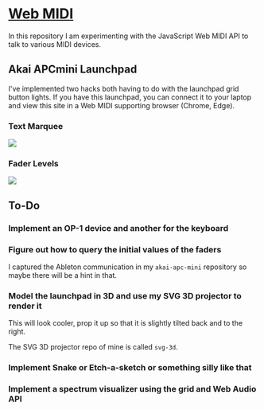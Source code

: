 # [Web MIDI](https://tomashubelbauer.github.io/web-midi)

In this repository I am experimenting with the JavaScript Web MIDI API to talk
to various MIDI devices.

## Akai APCmini Launchpad

I've implemented two hacks both having to do with the launchpad grid button
lights. If you have this launchpad, you can connect it to your laptop and view
this site in a Web MIDI supporting browser (Chrome, Edge).

### Text Marquee

[![](https://i3.ytimg.com/vi/ZD0jvqGuul0/maxresdefault.jpg)](https://www.youtube.com/watch?v=ZD0jvqGuul0)

### Fader Levels

[![](https://i3.ytimg.com/vi/XP5PGQ_B-Jg/maxresdefault.jpg)](https://www.youtube.com/watch?v=XP5PGQ_B-Jg)

## To-Do

### Implement an OP-1 device and another for the keyboard

### Figure out how to query the initial values of the faders

I captured the Ableton communication in my `akai-apc-mini` repository so maybe
there will be a hint in that.

### Model the launchpad in 3D and use my SVG 3D projector to render it

This will look cooler, prop it up so that it is slightly tilted back and to the
right.

The SVG 3D projector repo of mine is called `svg-3d`.

### Implement Snake or Etch-a-sketch or something silly like that

### Implement a spectrum visualizer using the grid and Web Audio API

